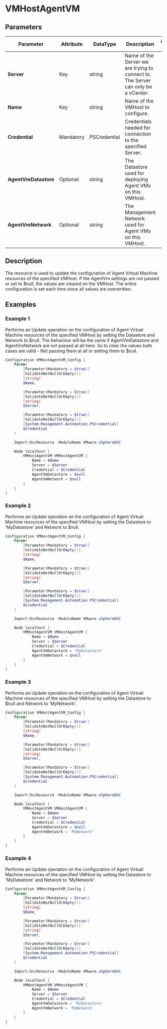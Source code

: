 # VMHostAgentVM

## Parameters

| Parameter | Attribute | DataType | Description | Allowed Values |
| --- | --- | --- | --- | --- |
| **Server** | Key | string | Name of the Server we are trying to connect to. The Server can only be a vCenter. ||
| **Name** | Key | string | Name of the VMHost to configure. ||
| **Credential** | Mandatory | PSCredential | Credentials needed for connection to the specified Server. ||
| **AgentVmDatastore** | Optional | string | The Datastore used for deploying Agent VMs on this VMHost. ||
| **AgentVmNetwork** | Optional | string | The Management Network used for Agent VMs on this VMHost. ||

## Description

The resource is used to update the configuration of Agent Virtual Machine resources of the specified VMHost. If the AgentVm settings are not passed or set to $null, the values are cleared on the VMHost. The entire configuration is set each time since all values are overwritten.

## Examples

### Example 1

Performs an Update operation on the configuration of Agent Virtual Machine resources of the specified VMHost by setting the Datastore and Network to $null. The behaviour will be the same if AgentVmDatastore and AgentVmNetwork are not passed at all here. So to clear the values both cases are valid - Not passing them at all or setting them to $null.

```powershell
Configuration VMHostAgentVM_Config {
    Param(
        [Parameter(Mandatory = $true)]
        [ValidateNotNullOrEmpty()]
        [string]
        $Name,

        [Parameter(Mandatory = $true)]
        [ValidateNotNullOrEmpty()]
        [string]
        $Server,

        [Parameter(Mandatory = $true)]
        [ValidateNotNullOrEmpty()]
        [System.Management.Automation.PSCredential]
        $Credential
    )

    Import-DscResource -ModuleName VMware.vSphereDSC

    Node localhost {
        VMHostAgentVM VMHostAgentVM {
            Name = $Name
            Server = $Server
            Credential = $Credential
            AgentVmDatastore = $null
            AgentVmNetwork = $null
        }
    }
}
```

### Example 2

Performs an Update operation on the configuration of Agent Virtual Machine resources of the specified VMHost by setting the Datastore to 'MyDatastore' and Network to $null.

```powershell
Configuration VMHostAgentVM_Config {
    Param(
        [Parameter(Mandatory = $true)]
        [ValidateNotNullOrEmpty()]
        [string]
        $Name,

        [Parameter(Mandatory = $true)]
        [ValidateNotNullOrEmpty()]
        [string]
        $Server,

        [Parameter(Mandatory = $true)]
        [ValidateNotNullOrEmpty()]
        [System.Management.Automation.PSCredential]
        $Credential
    )

    Import-DscResource -ModuleName VMware.vSphereDSC

    Node localhost {
        VMHostAgentVM VMHostAgentVM {
            Name = $Name
            Server = $Server
            Credential = $Credential
            AgentVmDatastore = 'MyDatastore'
            AgentVmNetwork = $null
        }
    }
}
```

### Example 3

Performs an Update operation on the configuration of Agent Virtual Machine resources of the specified VMHost by setting the Datastore to $null and Network to 'MyNetwork'.

```powershell
Configuration VMHostAgentVM_Config {
    Param(
        [Parameter(Mandatory = $true)]
        [ValidateNotNullOrEmpty()]
        [string]
        $Name,

        [Parameter(Mandatory = $true)]
        [ValidateNotNullOrEmpty()]
        [string]
        $Server,

        [Parameter(Mandatory = $true)]
        [ValidateNotNullOrEmpty()]
        [System.Management.Automation.PSCredential]
        $Credential
    )

    Import-DscResource -ModuleName VMware.vSphereDSC

    Node localhost {
        VMHostAgentVM VMHostAgentVM {
            Name = $Name
            Server = $Server
            Credential = $Credential
            AgentVmDatastore = $null
            AgentVmNetwork = 'MyNetwork'
        }
    }
}
```

### Example 4

Performs an Update operation on the configuration of Agent Virtual Machine resources of the specified VMHost by setting the Datastore to 'MyDatastore' and Network to 'MyNetwork'.

```powershell
Configuration VMHostAgentVM_Config {
    Param(
        [Parameter(Mandatory = $true)]
        [ValidateNotNullOrEmpty()]
        [string]
        $Name,

        [Parameter(Mandatory = $true)]
        [ValidateNotNullOrEmpty()]
        [string]
        $Server,

        [Parameter(Mandatory = $true)]
        [ValidateNotNullOrEmpty()]
        [System.Management.Automation.PSCredential]
        $Credential
    )

    Import-DscResource -ModuleName VMware.vSphereDSC

    Node localhost {
        VMHostAgentVM VMHostAgentVM {
            Name = $Name
            Server = $Server
            Credential = $Credential
            AgentVmDatastore = 'MyDatastore'
            AgentVmNetwork = 'MyNetwork'
        }
    }
}
```
